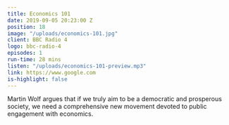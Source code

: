 ```yaml
---
title: Economics 101
date: 2019-09-05 20:23:00 Z
position: 18
image: "/uploads/economics-101.jpg"
client: BBC Radio 4
logo: bbc-radio-4
episodes: 1
run-time: 28 mins
listen: "/uploads/economics-101-preview.mp3"
link: https://www.google.com
is-highlight: false
---
```


Martin Wolf argues that if we truly aim to be a democratic and prosperous society, we need a comprehensive new movement devoted to public engagement with economics.